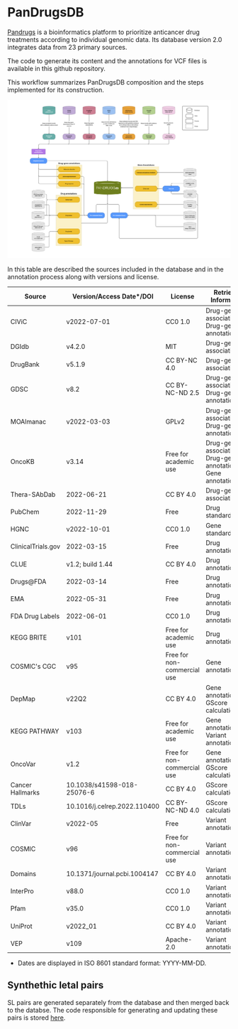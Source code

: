 # PanDrugsDB
[Pandrugs](https://pandrugs.org/) is a bioinformatics platform to prioritize anticancer drug treatments according to individual genomic data. Its database version 2.0 integrates data from 23 primary sources.

The code to generate its content and the annotations for VCF files is available in this github repository.

This workflow summarizes PanDrugsDB composition and the steps implemented for its construction.

![workflow](images/pandrugsdb-sources.png)

In this table are described the sources included in the database and in the annotation process along with versions and license.

| Source | Version/Access Date*/DOI | License | Retrieved Information |
| ------------------ | ---------------------------- | --------------------------- | --------------------------------------------------------------- |
| CIViC | v2022-07-01 | CC0 1.0 | Drug-gene associations; Drug-gene annotations |
| DGIdb | v4.2.0 | MIT | Drug-gene associations |
| DrugBank | v5.1.9 | CC BY-NC 4.0 | Drug-gene associations |
| GDSC | v8.2 | CC BY-NC-ND 2.5 | Drug-gene associations; Drug-gene annotations |
| MOAlmanac | v2022-03-03 | GPLv2 | Drug-gene associations; Drug-gene annotations |
| OncoKB | v3.14 | Free for academic use | Drug-gene associations; Drug-gene annotations; Gene annotations |
| Thera-SAbDab | 2022-06-21 | CC BY 4.0 | Drug-gene associations |
| PubChem | 2022-11-29 | Free | Drug standardisation |
| HGNC | v2022-10-01 | CC0 1.0 | Gene standardisation |
| ClinicalTrials.gov | 2022-03-15 | Free | Drug annotations |
| CLUE | v1.2; build 1.44 | CC BY 4.0 | Drug annotations |
| Drugs@FDA | 2022-03-14 | Free | Drug annotations |
| EMA | 2022-05-31 | Free | Drug annotations |
| FDA Drug Labels | 2022-06-01 | CC0 1.0 | Drug annotations |
| KEGG BRITE | v101 | Free for academic use | Drug annotations |
| COSMIC's CGC | v95 | Free for non-commercial use | Gene annotations |
| DepMap | v22Q2 | CC BY 4.0 | Gene annotations; GScore calculation |
| KEGG PATHWAY | v103 | Free for academic use | Gene annotations; Variant annotations |
| OncoVar | v1.2 | Free for non-commercial use | Gene annotations; GScore calculation |
| Cancer Hallmarks | 10.1038/s41598-018-25076-6 | CC BY 4.0 | GScore calculation |
| TDLs | 10.1016/j.celrep.2022.110400 | CC BY-NC-ND 4.0 | GScore calculation |
| ClinVar | v2022-05 | Free | Variant annotations |
| COSMIC | v96 | Free for non-commercial use | Variant annotations |
| Domains | 10.1371/journal.pcbi.1004147 | CC BY 4.0 | Variant annotations |
| InterPro | v88.0 | CC0 1.0 | Variant annotations |
| Pfam | v35.0 | CC0 1.0 | Variant annotations |
| UniProt | v2022_01 | CC BY 4.0 | Variant annotations |
| VEP | v109 | Apache-2.0 | Variant annotations |

* Dates are displayed in ISO 8601 standard format: YYYY-MM-DD.

## Synthethic letal pairs
SL pairs are generated separately from the database and then merged back to the databse. The code responsible for generating and updating these pairs is stored [here](https://github.com/cnio-bu/pandrugs_sl_pairs).
